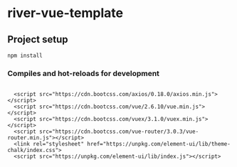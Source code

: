 # river-vue-template

## Project setup
```
npm install
```

### Compiles and hot-reloads for development
```

  <script src="https://cdn.bootcss.com/axios/0.18.0/axios.min.js"></script>
  <script src="https://cdn.bootcss.com/vue/2.6.10/vue.min.js"></script>
  <script src="https://cdn.bootcss.com/vuex/3.1.0/vuex.min.js"></script>
  <script src="https://cdn.bootcss.com/vue-router/3.0.3/vue-router.min.js"></script>
  <link rel="stylesheet" href="https://unpkg.com/element-ui/lib/theme-chalk/index.css">
  <script src="https://unpkg.com/element-ui/lib/index.js"></script>
```
